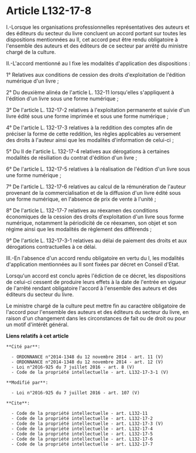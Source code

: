 # Article L132-17-8

I.-Lorsque les organisations professionnelles représentatives des auteurs et des éditeurs du secteur du livre concluent un
accord portant sur toutes les dispositions mentionnées au II, cet accord peut être rendu obligatoire à l'ensemble des auteurs
et des éditeurs de ce secteur par arrêté du ministre chargé de la culture. 

II.-L'accord mentionné au I fixe les modalités d'application des dispositions : 

1° Relatives aux conditions de cession des droits d'exploitation de l'édition numérique d'un livre ; 

2° Du deuxième alinéa de l'article L. 132-11 lorsqu'elles s'appliquent à l'édition d'un livre sous une forme numérique ; 

3° De l'article L. 132-17-2 relatives à l'exploitation permanente et suivie d'un livre édité sous une forme imprimée et sous
une forme numérique ; 

4° De l'article L. 132-17-3 relatives à la reddition des comptes afin de préciser la forme de cette reddition, les règles
applicables au versement des droits à l'auteur ainsi que les modalités d'information de celui-ci ; 

5° Du II de l'article L. 132-17-4 relatives aux dérogations à certaines modalités de résiliation du contrat d'édition d'un
livre ; 

6° De l'article L. 132-17-5 relatives à la réalisation de l'édition d'un livre sous une forme numérique ; 

7° De l'article L. 132-17-6 relatives au calcul de la rémunération de l'auteur provenant de la commercialisation et de la
diffusion d'un livre édité sous une forme numérique, en l'absence de prix de vente à l'unité ; 

8° De l'article L. 132-17-7 relatives au réexamen des conditions économiques de la cession des droits d'exploitation d'un
livre sous forme numérique, notamment la périodicité de ce réexamen, son objet et son régime ainsi que les modalités de
règlement des différends ; 

9° De l'article L. 132-17-3-1 relatives au délai de paiement des droits et aux dérogations contractuelles à ce délai. 

III.-En l'absence d'un accord rendu obligatoire en vertu du I, les modalités d'application mentionnées au II sont fixées par
décret en Conseil d'Etat. 

Lorsqu'un accord est conclu après l'édiction de ce décret, les dispositions de celui-ci cessent de produire leurs effets à la
date de l'entrée en vigueur de l'arrêté rendant obligatoire l'accord à l'ensemble des auteurs et des éditeurs du secteur du
livre. 

Le ministre chargé de la culture peut mettre fin au caractère obligatoire de l'accord pour l'ensemble des auteurs et des
éditeurs du secteur du livre, en raison d'un changement dans les circonstances de fait ou de droit ou pour un motif d'intérêt
général.

**Liens relatifs à cet article**

	**Cité par**:

	  - ORDONNANCE n°2014-1348 du 12 novembre 2014 - art. 11 (V)
	  - ORDONNANCE n°2014-1348 du 12 novembre 2014 - art. 12 (V)
	  - Loi n°2016-925 du 7 juillet 2016 - art. 8 (V)
	  - Code de la propriété intellectuelle - art. L132-17-3-1 (V)

	**Modifié par**:

	  - Loi n°2016-925 du 7 juillet 2016 - art. 107 (V)

	**Cite**:

	  - Code de la propriété intellectuelle - art. L132-11
	  - Code de la propriété intellectuelle - art. L132-17-2
	  - Code de la propriété intellectuelle - art. L132-17-3 (V)
	  - Code de la propriété intellectuelle - art. L132-17-4
	  - Code de la propriété intellectuelle - art. L132-17-5
	  - Code de la propriété intellectuelle - art. L132-17-6
	  - Code de la propriété intellectuelle - art. L132-17-7
